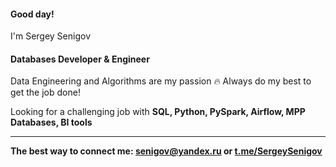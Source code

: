 #### Good day!  
I'm Sergey Senigov  
#### **Databases Developer & Engineer**

Data Engineering and Algorithms are my passion 🔥  Always do my best to get the job done! 

Looking for a challenging job with **SQL, Python, PySpark, Airflow, MPP Databases, BI tools**
***
**The best way to connect me: <senigov@yandex.ru> or [t.me/SergeySenigov](https://t.me/SergeySenigov)**
